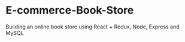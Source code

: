 # E-commerce-Book-Store
 Building an online book store using React + Redux, Node, Express and MySQL
